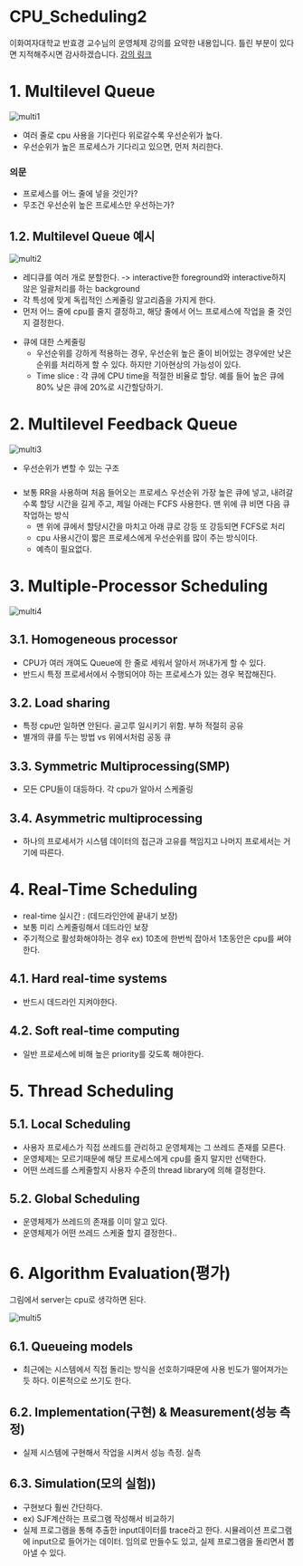 CPU_Scheduling2
===
이화여자대학교 반효경 교수님의 운영체제 강의를 요약한 내용입니다. 틀린 부분이 있다면 지적해주시면 감사하겠습니다.  [강의 링크](http://www.kocw.net/home/cview.do?cid=4b9cd4c7178db077)


# 1. Multilevel Queue
<!-- <img src='./images/multilevel.png' height="600px" width="850px"> -->
![multi1](./images/multilevel.png)

- 여러 줄로 cpu 사용을 기다린다 위로갈수록 우선순위가 높다.
- 우선순위가 높은 프로세스가 기다리고 있으면, 먼저 처리한다.
### 의문
- 프로세스를 어느 줄에 넣을 것인가?
- 무조건 우선순위 높은 프로세스만 우선하는가?

## 1.2. Multilevel Queue 예시

<!-- <img src='./images/multilevel2.png' height="600px" width="850px"> -->
![multi2](./images/multilevel2.png)

- 레디큐를 여러 개로 분할한다. -> interactive한 foreground와 interactive하지 않은 일괄처리를 하는 background
-  각 특성에 맞게 독립적인 스케줄링 알고리즘을 가지게 한다.
- 먼저 어느 줄에 cpu를 줄지 결정하고, 해당 줄에서 어느 프로세스에 작업을 줄 것인지 결정한다.
+ 큐에 대한 스케줄링
    + 우선순위를 강하게 적용하는 경우, 우선순위 높은 줄이 비어있는 경우에만 낮은 순위를 처리하게 할 수 있다. 하지만 기아현상의 가능성이 있다.
    + Time slice : 각 큐에 CPU time을 적절한 비율로 할당. 예를 들어 높은 큐에 80% 낮은 큐에 20%로 시간할당하기.

# 2. Multilevel Feedback Queue
<!-- <img src='./images/multilevel_feedback.png' height="600px" width="850px"> -->
![multi3](./images/multilevel_feedback.png)


- 우선순위가 변할 수 있는 구조
###
- 보통 RR을 사용하며 처음 들어오는 프로세스 우선순위 가장 높은 큐에 넣고, 내려갈수록 할당 시간을 길게 주고, 제일 아래는 FCFS 사용한다. 맨 위에 큐 비면 다음 큐 작업하는 방식
    - 맨 위에 큐에서 할당시간을 마치고 아래 큐로 강등 또 강등되면 FCFS로 처리
    - cpu 사용시간이 짧은 프로세스에게 우선순위를 많이 주는 방식이다.
    - 예측이 필요없다.


# 3. Multiple-Processor Scheduling

<!-- <img src='./images/multiple_processor.png' height="600px" width="850px"> -->
![multi4](./images/multiple_processor.png)


## 3.1. Homogeneous processor
- CPU가 여러 개여도 Queue에 한 줄로 세워서 알아서 꺼내가게 할 수 있다.
- 반드시 특정 프로세서에서 수행되어야 하는 프로세스가 있는 경우 복잡해진다.
## 3.2. Load sharing
- 특정 cpu만 일하면 안된다. 골고루 일시키기 위함. 부하 적절히 공유
- 별개의 큐를 두는 방법 vs 위에서처럼 공동 큐
## 3.3. Symmetric Multiprocessing(SMP)
- 모든 CPU들이 대등하다. 각 cpu가 알아서 스케줄링
## 3.4. Asymmetric multiprocessing
- 하나의 프로세서가 시스템 데이터의 접근과 고유를 책임지고 나머지 프로세서는 거기에 따른다.

# 4. Real-Time Scheduling
- real-time 실시간 : (데드라인안에 끝내기 보장)
- 보통 미리 스케줄링해서 데드라인 보장
- 주기적으로 활성화해야하는 경우 ex) 10초에 한번씩 잡아서 1초동안은 cpu를 써야한다.
## 4.1. Hard real-time systems
- 반드시 데드라인 지켜야한다.
## 4.2. Soft real-time computing
- 일반 프로세스에 비해 높은 priority를 갖도록 해야한다.

# 5. Thread Scheduling

## 5.1. Local Scheduling
- 사용자 프로세스가 직접 쓰레드를 관리하고 운영체제는 그 쓰레드 존재를 모른다.
- 운영체제는 모르기때문에 해당 프로세스에게 cpu를 줄지 말지만 선택한다.
- 어떤 쓰레드를 스케줄할지 사용자 수준의 thread library에 의해 결정한다.
## 5.2. Global Scheduling
- 운영체제가 쓰레드의 존재를 이미 알고 있다.
- 운영체제가 어떤 쓰레드 스케줄 할지 결정한다..

# 6. Algorithm Evaluation(평가)
그림에서 server는 cpu로 생각하면 된다.
<!-- <img src='./images/algorithm_evaluation.png' height="600px" width="850px"> -->
![multi5](./images/algorithm_evaluation.png)

## 6.1. Queueing models
- 최근에는 시스템에서 직접 돌리는 방식을 선호하기때문에 사용 빈도가 떨어져가는 듯 하다. 이론적으로 쓰기도 한다.
## 6.2. Implementation(구현) & Measurement(성능 측정)

- 실제 시스템에 구현해서 작업을 시켜서 성능 측정. 실측
## 6.3.  Simulation(모의 실험))
- 구현보다 훨씬 간단하다.
- ex) SJF계산하는 프로그램 작성해서 비교하기
- 실제 프로그램을 통해 추출한 input데이터를 trace라고 한다. 시뮬레이션 프로그램에 input으로 들어가는 데이터. 임의로 만들수도 있고, 실제 프로그램을 돌리면서 뽑아낼 수 있다.